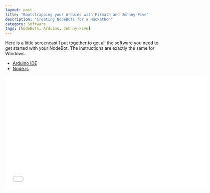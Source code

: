 ```yaml
---
layout: post
title: "Bootstrapping your Arduino with Firmata and Johnny-Five"
description: "Creating NodeBots for a Hackathon"
category: Software
tags: [NodeBots, Arduino, Johnny-Five]
---
```


Here is a little screencast I put together to get all the software you need to get started with your NodeBot.  The instructions are exactly the same for Windows.

- [Arduino IDE](http://arduino.cc/en/Main/Software)
- [Node.js](http://nodejs.org)


<iframe width="640" height="360" src="//www.youtube.com/embed/j-Xvb386Dr0" frameborder="0" allowfullscreen></iframe>



